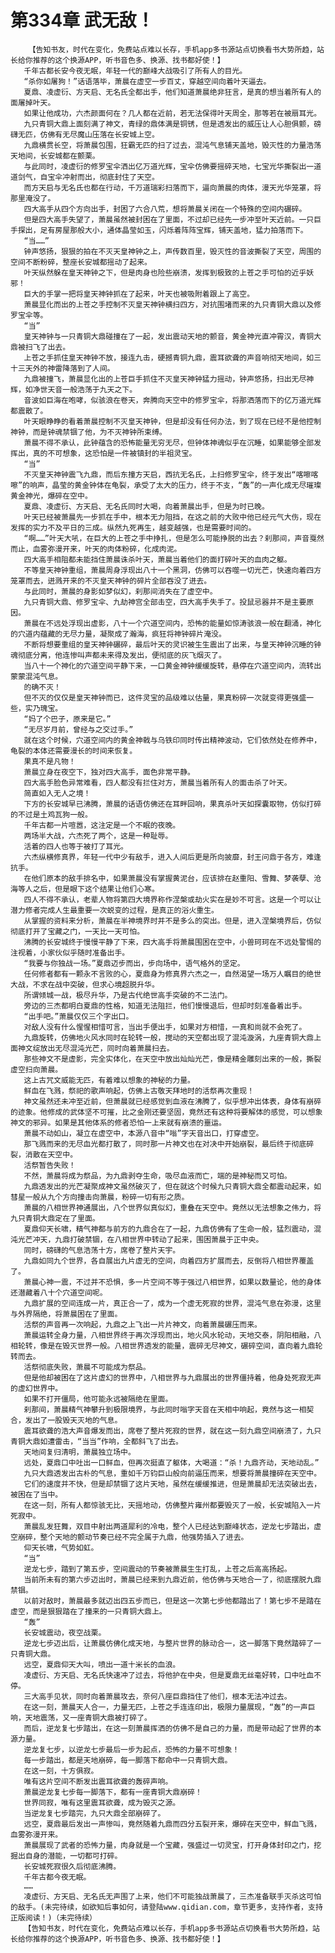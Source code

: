 # 第334章 武无敌！
        【告知书友，时代在变化，免费站点难以长存，手机app多书源站点切换看书大势所趋，站长给你推荐的这个换源APP，听书音色多、换源、找书都好使！】
       千年古都长安今夜无眠，年轻一代的巅峰大战吸引了所有人的目光。
       “杀你如屠狗！”话语落毕，萧晨在虚空一步百丈，穿越空间向着叶天逼去。
       夏鼎、凌虚衍、方天启、无名氏全都出手，他们知道萧晨绝非狂言，是真的想当着所有人的面屠掉叶天。
       如果让他成功，六杰颜面何在？几人都在近前，若无法保得叶天周全，那等若在被扇耳光。
       九只青铜大鼎上面刻满了神文，青绿的鼎体满是铜锈，但是透发出的威压让人心胆俱颤，磅礴无匹，仿佛有无尽魔山压落在长安城上空。
       九鼎横贯长空，将萧晨包围，狂霸无匹的扫了过去，混沌气息铺天盖地，毁灭性的力量浩荡天地间，长安城都在颤栗。
       与此同时，凌虚衍的修罗宝伞洒出亿万道光辉，宝伞仿佛要摇碎天地，七宝光华撕裂出一道道剑气，自宝伞冲射而出，彻底封住了天空。
       而方天启与无名氏也都在行动，千万道瑞彩扫落而下，逼向萧晨的肉体，漫天光华笼罩，将那里淹没了。
       四大高手从四个方向出手，封困了六合八荒，想将萧晨关闭在一个特殊的空间内碾碎。
       但是四大高手失望了，萧晨虽然被封困在了里面，不过却已经先一步冲至叶天近前。一只巨手探出，足有房屋那般大小，通体晶莹如玉，闪烁着阵阵宝辉，铺天盖地，猛力拍落而下。
       “当……”
       钟声悠扬，狠狠的拍在不灭天皇神钟之上，声传数百里，毁灭性的音波撕裂了天空，周围的空间不断粉碎，整座长安城都摇动了起来。
       叶天纵然躲在皇天神钟之下，但是肉身也险些崩溃，发挥到极致的上苍之手可怕的近乎妖邪！
       巨大的手掌一把将皇天神钟抓在了起来，叶天也被吸附着跟上了高空。
       萧晨显化而出的上苍之手控制不灭皇天神钟横扫四方，对抗围堵而来的九只青铜大鼎以及修罗宝伞等。
       “当”
       皇天神钟与一只青铜大鼎碰撞在了一起，发出震动天地的颤音，黄金神光直冲霄汉，青铜大鼎被扫飞了出去。
       上苍之手抓住皇天神钟不放，接连九击，硬撼青铜九鼎，震耳欲聋的声音响彻天地间，如三十三天外的神雷降落到了人间。
       九鼎被撞飞，萧晨显化出的上苍巨手抓住不灭皇天神钟猛力摇动，钟声悠扬，扫出无尽神辉，如净世天音一般浩荡于九天之下。
       音波如巨海在咆哮，似骇浪在卷天，奔腾向天空中的修罗宝伞，将那洒落而下的亿万道光辉都震散了。
       叶天眼睁睁的看着萧晨控制不灭皇天神钟，但是却没有任何办法，到了现在已经不是他控制神钟，而是钟魂禁锢了他，为不灭神钟所束缚。
       萧晨不得不承认，此钟蕴含的恐怖能量无穷无尽，但钟体神魂似乎在沉睡，如果能够全部发挥出，真的不可想象，这恐怕是一件被镇封的半祖灵宝。
       “当”
       不灭皇天神钟震飞九鼎，而后东撞方天启，西抗无名氏，上扫修罗宝伞，终于发出“喀嚓喀嚓”的响声，晶莹的黄金钟体在龟裂，承受了太大的压力，终于不支，“轰”的一声化成无尽璀璨黄金神光，爆碎在空中。
       夏鼎、凌虚衍、方天启、无名氏同时大喝，向着萧晨出手，但是为时已晚。
       叶天已经被萧晨先一步抓在手中，根本无力阻挡，在这之前的大败中他已经元气大伤，现在发挥的实力不及平日的三成。纵然九死再生，越变越强，也是需要时间的。
       “啊……”叶天大吼，在巨大的上苍之手中挣扎，但是怎么可能挣脱的出去？刹那间，声音戛然而止，血雾弥漫开来，叶天的肉体粉碎，化成肉泥。
       四大高手相阻都未能挡住萧晨诛杀叶天，萧晨当着他们的面打碎叶天的血肉之躯。
       不等皇天神钟重组，萧晨周身浮现出八十一个黑洞，仿佛可以吞噬一切光芒，快速向着四方笼罩而去，迸溅开来的不灭皇天神钟的碎片全部吞没了进去。
       与此同时，萧晨的身影如梦似幻，刹那间消失在了虚空中。
       九只青铜大鼎、修罗宝伞、九劫神宫全部击空，四大高手失手了。投鼠忌器并不是主要原因。
       萧晨在不远处浮现出虚影，八十一个穴道空间内，恐怖的能量如惊涛骇浪一般在翻涌，神化的穴道内蕴藏的无尽力量，凝聚成了瀚海，疯狂将神钟碎片淹没。
       不断将想要重组的皇天神钟碾碎，最后叶天的灵识被生生震出了出来，与皇天神钟沉睡的钟魂彻底分离，他连惨叫声都未来得及发出，便彻底的灰飞烟灭了。
       当八十一个神化的穴道空间平静下来，一口黄金神钟缓缓旋转，悬停在穴道空间内，流转出蒙蒙混沌气息。
       的确不灭！
       但不灭的仅仅是皇天神钟而已，这件灵宝的品级难以估量，果真粉碎一次就变得更强盛一些，实乃瑰宝。
       “妈了个巴子，原来是它。”
       “无尽岁月前，曾经与之交过手。”
       就在这个时候，穴道空间内的黄金神戟与乌铁印同时传出精神波动，它们依然处在修养中，龟裂的本体还需要漫长的时间来恢复。
       果真不是凡物！
       萧晨立身在夜空下，独对四大高手，面色非常平静。
       四大高手脸色异常难看，四人都没有拦住对方，萧晨当着所有人的面击杀了叶天。
       简直如入无人之境！
       下方的长安城早已沸腾，萧晨的话语仿佛还在耳畔回响，果真杀叶天如探囊取物，仿似打碎的不过是土鸡瓦狗一般。
       千年古都一片喧嚣，这注定是一个不眠的夜晚。
       两场半大战，六杰死了两个，这是一种耻辱。
       活着的四人也等于被打了耳光。
       六杰纵横修真界，年轻一代中少有敌手，进入人间后更是所向披靡，封王问鼎于各方，难逢抗手。
       在他们原本的敌手排名中，如果萧晨没有掌握黄泥台，应该排在赵重阳、雪舞、梦袭孽、沧海等人之后，但是眼下这个结果让他们心寒。
       四人不得不承认，老辈人物将第四大境界称作涅槃或劫火实在是妙不可言。这是一个可以让潜力修者完成人生最重要一次蜕变的过程，是真正的浴火重生。
       从掌握的资料来分析，萧晨在半神境界时并不是多么的突出。但是，进入涅槃境界后，仿似彻底打开了宝藏之门，一天比一天可怕。
       沸腾的长安城终于慢慢平静了下来，四大高手将萧晨围困在空中，小兽珂珂在不远处警惕的注视着，小家伙似乎随时准备出手。
       “我要与你独战一场。”夏鼎迈步而出，步向场中，语气格外的坚定。
       任何修者都有一颗永不言败的心，夏鼎身为修真界六杰之一，自然渴望一场万人瞩目的绝世大战，不求在战中突破，但求心境超脱升华。
       所谓倾城一战，极尽升华，乃是古代绝世高手突破的不二法门。
       旁边的三杰都明白夏鼎的性格，知道无法阻拦，他们慢慢退后，但却时刻准备着出手。
       “出手吧。”萧晨仅仅三个字出口。
       对敌人没有什么惺惺相惜可言，当出手便出手，如果对方相惜，一真和尚就不会死了。
       九鼎旋转，仿佛地火风水同时在轮转一般，搅动的天空都出现了混沌漩涡，九座青铜大鼎上面神文绽放出无尽混沌光芒，同时向着萧晨扫去。
       那些神文不是虚影，完全实体化，在天空中放出灿灿光芒，像是精金雕刻出来的一般，撕裂虚空扫向萧晨。
       这上古咒文威能无匹，有着难以想象的神秘的力量。
       鲜血在飞溅，祭祀的歌声响起，仿佛上古敬天拜地时的活祭再次重现！
       神文虽然还未冲至近前，但萧晨就已经感觉到血液在沸腾了，似乎想冲出体表，身体有崩碎的迹象。他修成的武体坚不可摧，比之金刚还要坚固，竟然还有这种将要解体的感觉，可以想象神文的邪异。如果是其他体系的修者恐怕一上来就有崩溃的噩运。
       萧晨不动如山，凝立在虚空中，本源八音中“嗡”字天音出口，打穿虚空。
       那飞溅而来的无尽血光都打散了，同时那一片神文也在对决中开始崩裂，最后终于彻底碎裂，消散在天空中。
       活祭暂告失败！
       不然，萧晨将成为祭品，为九鼎剥夺生命，吸尽血液而亡，端的是神秘而又可怕。
       九鼎透发出的光芒凝聚成神文虽然破灭了，但在就这个时候九只青铜大鼎全都震动起来，如彗星一般从九个方向撞击向萧晨，粉碎一切有形之质。
       萧晨的八相世界神通展出，八个世界似真似幻，重叠在天空中。竟然以无法想象之伟力，将九只青铜大鼎定在了里面。
       夏鼎仰天长啸，精气神都与前方的九鼎合在了一起，九鼎仿佛有了生命一般，猛烈震动，混沌光芒冲天，九鼎打破禁锢，在八相世界中转动了起来，围困萧晨于正中央。
       同时，磅礴的气息浩荡十方，席卷了整片天宇。
       九鼎如同九个世界，各自展出九片虚无的空间，向着四方扩展而去，反倒将八相世界覆盖了。
       萧晨心神一震，不过并不恐惧，多一片空间不等于强过八相世界，如果以数量论，他的身体还潜藏着八十个穴道空间呢。
       九鼎扩展的空间连成一片，真正合一了，成为一个虚无死寂的世界，混沌气息在弥漫，这里与外界隔绝，将萧晨困在了里面。
       活祭的声音再一次响起，九鼎之上飞出一片片神文，向着萧晨碾压而来。
       萧晨运转全身力量，八相世界终于再次浮现而出，地火风水轮动，天地交泰，阴阳相融，八相轮转，像是在毁灭世界一般。八相世界透发的能量，震碎无尽神文，碾碎空间，直向着九鼎轮转而去。
       活祭彻底失败，萧晨不可能成为祭品。
       但是他却被困在了这片虚幻的世界中，八相世界与九鼎展出的世界僵持着，他身处死寂无声的虚幻世界中。
       如果不打开僵局，他可能永远被隔绝在里面。
       刹那间，萧晨精气神攀升到极限境界，与此同时嗡字天音在天相中响起，竟然与这一相契合，发出了一股毁天灭地的气息。
       震耳欲聋的浩大声音爆发而出，席卷了整片死寂的世界，就在这一刻九鼎空间崩溃了，九只青铜大鼎如遭雷击，“当当”作响，全都斜飞了出去。
       天地间复归清明，萧晨独立场中。
       远处，夏鼎口中吐出一口鲜血，但再次挺直了躯体，大喝道：“杀！九鼎齐动，天地动乱。”
       九只大鼎透发出古朴的气息，重如千万钧巨山般向前逼压而来，想要将萧晨撞碎在天空中。
       它们的速度并不快，但是却禁锢了这片天地，虽然在缓缓推进，但是萧晨却无法突破出去，被困在了当中。
       在这一刻，所有人都惊骇无比，天摇地动，仿佛整片雍州都要毁灭了一般，长安城陷入一片死寂中。
       萧晨乱发狂舞，双目中射出两道犀利的冷电，整个人已经达到巅峰状态，逆龙七步踏出，虚空崩碎，整个天地的颤动节奏已经不完全属于九鼎，他强势插入了进去。
       仰天长啸，气势如虹。
       “当”
       逆龙七步，踏到了第五步，空间震动的节奏被萧晨生生打乱，上苍之后高高扬起。
       当前所未有的第六步迈出时，萧晨已经来到九鼎近前，他仿佛与天地合一了，彻底摆脱九鼎禁锢。
       以前对敌时，萧晨最多就迈出四五步而已，但是这一次第七步他都踏出了！第七步不是踏在虚空，而是狠狠踏在了撞来的一只青铜大鼎上。
       “轰”
       长安城震动，夜空战栗。
       逆龙七步迈出后，让萧晨仿佛化成天地，与整片世界的脉动合一，这一脚落下竟然踏碎了一只青铜大鼎。
       远空，夏鼎仰天大叫，喷出一道十米长的血浪。
       凌虚衍、方天启、无名氏快速冲了过去，将他护在中央，但是夏鼎无丝毫好转，口中吐血不停。
       三大高手见状，同时向着萧晨攻去，奈何八座巨鼎挡住了他们，根本无法冲过去。
       在这一刻，萧晨天人合一，力量无匹，上苍之手连连印出，极限力量展现，“轰”的一声巨响，天地震荡，又一座青铜大鼎被打碎了。
       而后，逆龙复七步踏出，在这一刻萧晨挥洒的仿佛不是自己的力量，而是带动起了世界的本源力量。
       逆龙复七步，以逆龙七步最后一步为起点，恐怖的力量不可想象！
       每一步踏出，都是天地崩碎，每一脚落下都命中一只青铜大鼎。
       在这一刻，十方俱寂。
       唯有这片空间不断发出震耳欲聋的轰碎声响。
       萧晨逆龙复七步每一脚落下，都有一座青铜大鼎崩碎！
       世界同寂，唯有这里震耳欲聋，成为毁灭之源。
       当逆龙复七步踏完，九只大鼎全部崩碎了。
       远空，夏鼎最后发出一声惨叫，竟然随着九鼎而四分五裂开来，爆碎在天空中，鲜血飞溅，血雾弥漫开来。
       萧晨展现了武者的恐怖力量，肉身就是一个宝藏，强盛过一切灵宝，打开身体封印之门，挖掘出自身的潜能，一切都可打碎。
       长安城死寂很久后彻底沸腾。
       千年古都今夜无眠。
       ……
       凌虚衍、方天启、无名氏无声围了上来，他们不可能独战萧晨了，三杰准备联手灭杀这可怕的敌手。(未完待续，如欲知后事如何，请登陆www.qidian.com，章节更多，支持作者，支持正版阅读！)（未完待续）
       【告知书友，时代在变化，免费站点难以长存，手机app多书源站点切换看书大势所趋，站长给你推荐的这个换源APP，听书音色多、换源、找书都好使！】